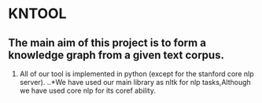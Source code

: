 # KNTOOL
## The main aim of this project is to form a knowledge graph from a given text corpus.
1. All of our tool is implemented in python (except for the stanford core nlp server).
..*We have used our main library as nltk for nlp tasks,Although we have used core nlp for its coref ability.
